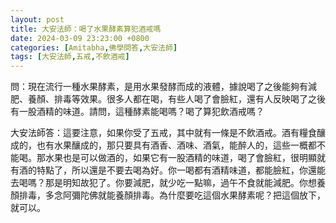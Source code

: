 ```yaml
---
layout: post
title: 大安法師：喝了水果酵素算犯酒戒嗎
date: 2024-03-09 23:23:00 +0800
categories: [Amitabha,佛學問答,大安法師]
tags: [大安法師,五戒,不飲酒戒]
---
```


問：現在流行一種水果酵素，是用水果發酵而成的液體，據說喝了之後能夠有減肥、養顏、排毒等效果。很多人都在喝，有些人喝了會臉紅，還有人反映喝了之後有一股酒精的味道。請問，這種酵素能喝嗎？喝了算犯飲酒戒嗎？

大安法師答：這要注意，如果你受了五戒，其中就有一條是不飲酒戒。酒有糧食釀成的，也有水果釀成的，那只要具有酒香、酒味、酒氣，能醉人的，這些一概都不能喝。那水果也是可以做酒的，如果它有一股酒精的味道，喝了會臉紅，很明顯就有酒的特點了，所以還是不要去喝為好。你一喝都有酒精味道，都能臉紅，你還能去喝嗎？那是明知故犯了。你要減肥，就少吃一點嘛，過午不食就能減肥。你想養顏排毒，多念阿彌陀佛就能養顏排毒。為什麼要吃這個水果酵素呢？把這個放下，就可以。        